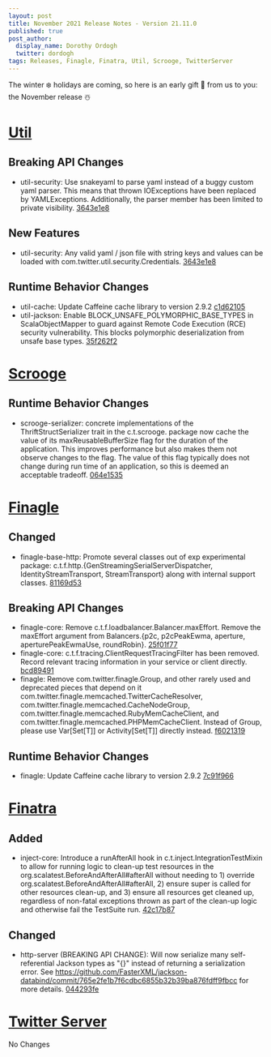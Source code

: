 ```yaml
---
layout: post
title: November 2021 Release Notes - Version 21.11.0
published: true
post_author:
  display_name: Dorothy Ordogh
  twitter: dordogh
tags: Releases, Finagle, Finatra, Util, Scrooge, TwitterServer
---
```


The winter ❄️ holidays are coming, so here is an early gift 🎁 from us to you: the November release ☃️

[Util](https://github.com/twitter/util/)
========================================

Breaking API Changes
--------------------

-   util-security: Use snakeyaml to parse yaml instead of a buggy custom yaml
    parser. This means that thrown IOExceptions have been replaced by
    YAMLExceptions. Additionally, the parser member has been limited to private visibility. [3643e1e8](https://github.com/twitter/util/commit/3643e1e870c1a6d6fb521a5f0e00c0b9e1e7d4fe)

New Features
------------

-   util-security: Any valid yaml / json file with string keys and values can
    be loaded with com.twitter.util.security.Credentials. [3643e1e8](https://github.com/twitter/util/commit/3643e1e870c1a6d6fb521a5f0e00c0b9e1e7d4fe)

Runtime Behavior Changes
------------------------

-   util-cache: Update Caffeine cache library to version 2.9.2 [c1d62105](https://github.com/twitter/util/commit/c1d62105bfe7b951b7c65d95fafc5f08e0d16bdb)
-   util-jackson: Enable BLOCK\_UNSAFE\_POLYMORPHIC\_BASE\_TYPES in ScalaObjectMapper to
    guard against Remote Code Execution (RCE) security vulnerability. This blocks
    polymorphic deserialization from unsafe base types. [35f262f2](https://github.com/twitter/util/commit/35f262f23aaad1301ccf563210d4af670051ec95)


[Scrooge](https://github.com/twitter/scrooge/)
==============================================

Runtime Behavior Changes
------------------------

-   scrooge-serializer: concrete implementations of the ThriftStructSerializer
    trait in the c.t.scrooge. package now cache the value of its maxReusableBufferSize
    flag for the duration of the application. This improves performance but also makes them
    not observe changes to the flag. The value of this flag typically does not change during
    run time of an application, so this is deemed an acceptable tradeoff. [064e1535](https://github.com/twitter/scrooge/commit/064e1535ca50b4d7510e2d76fec8901b79a7d0e6)


[Finagle](https://github.com/twitter/finagle/)
==============================================

Changed
-------

-   finagle-base-http: Promote several classes out of exp experimental package:
    c.t.f.http.{GenStreamingSerialServerDispatcher, IdentityStreamTransport, StreamTransport} along
    with internal support classes. [81169d53](https://github.com/twitter/finagle/commit/81169d5372442e5781fd1a62894eded080c0ac1d)

Breaking API Changes
--------------------

-   finagle-core: Remove c.t.f.loadbalancer.Balancer.maxEffort. Remove the maxEffort
    argument from Balancers.{p2c, p2cPeakEwma, aperture, aperturePeakEwmaUse, roundRobin}.
    [25f01f77](https://github.com/twitter/finagle/commit/25f01f771d0f7cc513f64168aa20003791045776)
-   finagle-core: c.t.f.tracing.ClientRequestTracingFilter has been removed.
    Record relevant tracing information in your service or client directly. [bcd89491](https://github.com/twitter/finagle/commit/bcd89491ade6668c82143c0ea64ad09c68db12fa)
-   finagle: Remove com.twitter.finagle.Group, and other rarely used and deprecated pieces that depend on it
    com.twitter.finagle.memcached.TwitterCacheResolver, com.twitter.finagle.memcached.CacheNodeGroup,
    com.twitter.finagle.memcached.RubyMemCacheClient, and com.twitter.finagle.memcached.PHPMemCacheClient.
    Instead of Group, please use Var\[Set\[T\]\] or Activity\[Set\[T\]\] directly instead. [f6021319](https://github.com/twitter/finagle/commit/f60213199359efaf5492d461471e71058c76a1d9)

Runtime Behavior Changes
------------------------

-   finagle: Update Caffeine cache library to version 2.9.2 [7c91f966](https://github.com/twitter/finagle/commit/7c91f966612dfc839824e144b08c80cfbf160532)


[Finatra](https://github.com/twitter/finatra/)
==============================================

Added
-----

-   inject-core: Introduce a runAfterAll hook in c.t.inject.IntegrationTestMixin to allow for
    running logic to clean-up test resources in the org.scalatest.BeforeAndAfterAll\#afterAll without
    needing to 1) override org.scalatest.BeforeAndAfterAll\#afterAll, 2) ensure super is called for
    other resources clean-up, and 3) ensure all resources get cleaned up, regardless of non-fatal
    exceptions thrown as part of the clean-up logic and otherwise fail the TestSuite run.
    [42c17b87](https://github.com/twitter/finatra/commit/42c17b87a8df306999d7fdd0ea73b85ebdcd4071)

Changed
-------

-   http-server (BREAKING API CHANGE): Will now serialize many self-referential Jackson types as "{}"
    instead of returning a serialization error. See <https://github.com/FasterXML/jackson-databind/commit/765e2fe1b7f6cdbc6855b32b39ba876fdff9fbcc>
    for more details. [044293fe](https://github.com/twitter/finatra/commit/044293fe14009791aa0e0c78edbaa7c8d1ac24da)

[Twitter Server](https://github.com/twitter/twitter-server/)
============================================================

No Changes
